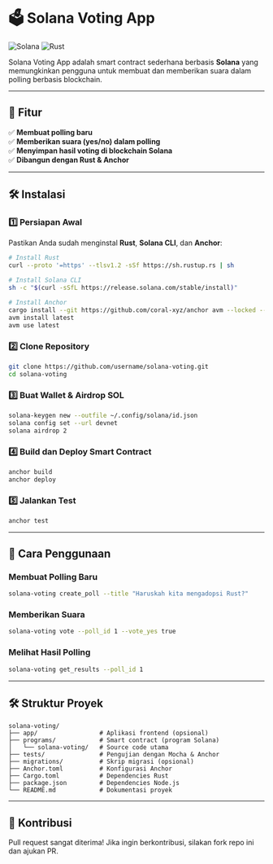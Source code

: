 # 🗳️ Solana Voting App

![Solana](https://img.shields.io/badge/Solana-Web3-4caf50?style=flat-square&logo=solana)
![Rust](https://img.shields.io/badge/Rust-1.70+-orange?style=flat-square&logo=rust)

Solana Voting App adalah smart contract sederhana berbasis **Solana** yang memungkinkan pengguna untuk membuat dan memberikan suara dalam polling berbasis blockchain.

---

## 🚀 Fitur
✅ **Membuat polling baru**  
✅ **Memberikan suara (yes/no) dalam polling**  
✅ **Menyimpan hasil voting di blockchain Solana**  
✅ **Dibangun dengan Rust & Anchor**  

---

## 🛠️ Instalasi

### 1️⃣ Persiapan Awal
Pastikan Anda sudah menginstal **Rust**, **Solana CLI**, dan **Anchor**:
```bash
# Install Rust
curl --proto '=https' --tlsv1.2 -sSf https://sh.rustup.rs | sh

# Install Solana CLI
sh -c "$(curl -sSfL https://release.solana.com/stable/install)"

# Install Anchor
cargo install --git https://github.com/coral-xyz/anchor avm --locked --force
avm install latest
avm use latest
```

### 2️⃣ Clone Repository
```bash
git clone https://github.com/username/solana-voting.git
cd solana-voting
```

### 3️⃣ Buat Wallet & Airdrop SOL
```bash
solana-keygen new --outfile ~/.config/solana/id.json
solana config set --url devnet
solana airdrop 2
```

### 4️⃣ Build dan Deploy Smart Contract
```bash
anchor build
anchor deploy
```

### 5️⃣ Jalankan Test
```bash
anchor test
```

---

## 📌 Cara Penggunaan

### Membuat Polling Baru
```bash
solana-voting create_poll --title "Haruskah kita mengadopsi Rust?"
```

### Memberikan Suara
```bash
solana-voting vote --poll_id 1 --vote_yes true
```

### Melihat Hasil Polling
```bash
solana-voting get_results --poll_id 1
```

---

## 🛠️ Struktur Proyek
```
solana-voting/
├── app/                 # Aplikasi frontend (opsional)
├── programs/            # Smart contract (program Solana)
│   └── solana-voting/   # Source code utama
├── tests/               # Pengujian dengan Mocha & Anchor
├── migrations/          # Skrip migrasi (opsional)
├── Anchor.toml          # Konfigurasi Anchor
├── Cargo.toml           # Dependencies Rust
├── package.json         # Dependencies Node.js
└── README.md            # Dokumentasi proyek
```

---

## 🌟 Kontribusi
Pull request sangat diterima! Jika ingin berkontribusi, silakan fork repo ini dan ajukan PR.

